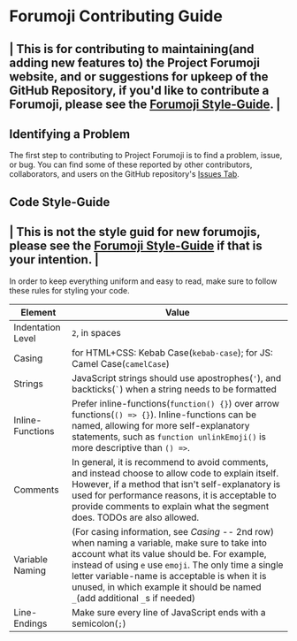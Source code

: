 # Forumoji Contributing Guide
| This is for contributing to maintaining(and adding new features to) the Project Forumoji website, and or suggestions for upkeep of the GitHub Repository, if you'd like to contribute a Forumoji, please see the [Forumoji Style-Guide](../styleguide.md). | 
--

## Identifying a Problem

The first step to contributing to Project Forumoji is to find a problem, issue, or bug. You can find some of these reported by other contributors, collaborators, and users on the GitHub repository's [Issues Tab](https://github.com/lopste/forumoji/issues).

## Code Style-Guide
| This is not the style guid for new forumojis, please see the [Forumoji Style-Guide](../styleguide.md) if that is your intention. |
-
In order to keep everything uniform and easy to read, make sure to follow these rules for styling your code.

| Element | Value |
|-|-|
| Indentation Level | `2`, in spaces |
| Casing | for HTML+CSS: Kebab Case(`kebab-case`); for JS: Camel Case(`camelCase`) |
| Strings | JavaScript strings should use apostrophes(`'`), and backticks(`` ` ``) when a string needs to be formatted |
| Inline-Functions | Prefer inline-functions(`function() {}`) over arrow functions(`() => {}`). Inline-functions can be named, allowing for more self-explanatory statements, such as `function unlinkEmoji()` is more descriptive than `() =>`. |
| Comments | In general, it is recommend to avoid comments, and instead choose to allow code to explain itself. However, if a method that isn't self-explanatory is used for performance reasons, it is acceptable to provide comments to explain what the segment does. TODOs are also allowed. |
| Variable Naming | (For casing information, see _Casing_ -- 2nd row) when naming a variable, make sure to take into account what its value should be. For example, instead of using `e` use `emoji`. The only time a single letter variable-name is acceptable is when it is unused, in which example it should be named `_`(add additional `_`s if needed) |
| Line-Endings | Make sure every line of JavaScript ends with a semicolon(`;`) |